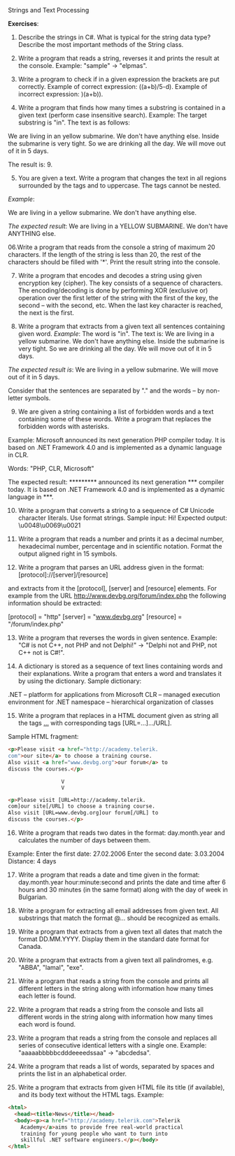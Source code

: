 Strings and Text Processing

**Exercises**:

01. Describe the strings in C#. What is typical for the string data type? Describe the most important methods of the String class.

02. Write a program that reads a string, reverses it and prints the result at the console.
Example: "sample" -> "elpmas".

03. Write a program to check if in a given expression the brackets are put correctly.
Example of correct expression: ((a+b)/5-d).
Example of incorrect expression: )(a+b)).

04. Write a program that finds how many times a substring is contained in a given text (perform case insensitive search).
Example: The target substring is "in". The text is as follows:

We are living in an yellow submarine. We don't have anything else.
Inside the submarine is very tight. So we are drinking all the day.
We will move out of it in 5 days.

The result is: 9.

05. You are given a text. Write a program that changes the text in all regions surrounded by the tags
 <upcase> and </upcase> to uppercase. The tags cannot be nested. 

*Example*:

We are living in a <upcase>yellow
submarine</upcase>. We don't have
<upcase>anything</upcase> else.

*The expected result*:
We are living in a YELLOW SUBMARINE. We don't have ANYTHING else.

06.Write a program that reads from the console a string of maximum 20 characters.
If the length of the string is less than 20, the rest of the characters should be filled with '*'.
Print the result string into the console.

07. Write a program that encodes and decodes a string using given encryption key (cipher). 
The key consists of a sequence of characters. The encoding/decoding is done by performing XOR 
(exclusive or) operation over the first letter of the string with the first of the key, the second – with the second, etc. 
When the last key character is reached, the next is the first.

08. Write a program that extracts from a given text all sentences containing given word.
*Example*: The word is "in". The text is:
We are living in a yellow submarine. We don't have
anything else. Inside the submarine is very tight.
So we are drinking all the day. We will move out
of it in 5 days.

*The expected result is*:
We are living in a yellow submarine.
We will move out of it in 5 days.

Consider that the sentences are separated by "." and the words – by non-letter symbols.

09. We are given a string containing a list of forbidden words and a text containing some of these words. 
Write a program that replaces the forbidden words with asterisks. 

Example:
Microsoft announced its next generation PHP
compiler today. It is based on .NET Framework 4.0
and is implemented as a dynamic language in CLR.

Words: "PHP, CLR, Microsoft"

The expected result:
********* announced its next generation *** 
compiler today. It is based on .NET Framework 4.0 
and is implemented as a dynamic language in ***.

10. Write a program that converts a string to a sequence of C# Unicode character literals. Use format strings. 
Sample input: Hi!
Expected output: \u0048\u0069\u0021

11. Write a program that reads a number and prints it as a decimal number, hexadecimal number, 
percentage and in scientific notation. Format the output aligned right in 15 symbols.

12. Write a program that parses an URL address given in the format:
[protocol]://[server]/[resource]

and extracts from it the [protocol], [server] and [resource] elements. For example from the URL 
http://www.devbg.org/forum/index.php the following information should be extracted:

[protocol] = "http"
[server] = "www.devbg.org"
[resource] = "/forum/index.php"

13. Write a program that reverses the words in given sentence.
Example: "C# is not C++, not PHP and not Delphi!" -> "Delphi not and PHP, not C++ not is C#!".

14. A dictionary is stored as a sequence of text lines containing words and their explanations. 
Write a program that enters a word and translates it by using the dictionary. Sample dictionary:

.NET – platform for applications from Microsoft
CLR – managed execution environment for .NET
namespace – hierarchical organization of classes

15. Write a program that replaces in a HTML document given as string all the tags <a href="…">…</a> 
with corresponding tags [URL=…]…/URL]. 

Sample HTML fragment:
```HTML
<p>Please visit <a href="http://academy.telerik. 
com">our site</a> to choose a training course. 
Also visit <a href="www.devbg.org">our forum</a> to 
discuss the courses.</p>
```
                     V
                     V
```HTML
<p>Please visit [URL=http://academy.telerik. 
com]our site[/URL] to choose a training course. 
Also visit [URL=www.devbg.org]our forum[/URL] to 
discuss the courses.</p>
```

16. Write a program that reads two dates in the format: day.month.year and calculates the number of days between them. 

Example:
Enter the first date: 27.02.2006
Enter the second date: 3.03.2004
Distance: 4 days

17. Write a program that reads a date and time given in the format: day.month.year hour:minute:second and 
prints the date and time after 6 hours and 30 minutes (in the same format) along with the day of week in Bulgarian.

18. Write a program for extracting all email addresses from given text. All substrings that match the format 
<identifier>@<host>…<domain> should be recognized as emails.

19. Write a program that extracts from a given text all dates that match the format DD.MM.YYYY. 
Display them in the standard date format for Canada.

20. Write a program that extracts from a given text all palindromes, e.g. "ABBA", "lamal", "exe".

21. Write a program that reads a string from the console and prints all different letters in the 
string along with information how many times each letter is found. 

22. Write a program that reads a string from the console and lists all different words in the string 
along with information how many times each word is found.

23. Write a program that reads a string from the console and replaces all series of consecutive identical 
letters with a single one. Example: "aaaaabbbbbcdddeeeedssaa" -> "abcdedsa".

24. Write a program that reads a list of words, separated by spaces and prints the list in an alphabetical order.

25. Write a program that extracts from given HTML file its title (if available), and its body text without the HTML tags. 
Example:
```HTML
<html>
  <head><title>News</title></head>
  <body><p><a href="http://academy.telerik.com">Telerik
    Academy</a>aims to provide free real-world practical
    training for young people who want to turn into
    skillful .NET software engineers.</p></body>
</html>
```
